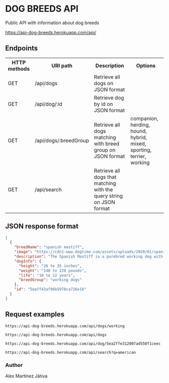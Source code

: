 # DOG BREEDS API

<p>Public API with information about dog breeds</p>

<a href="https://api-dog-breeds.herokuapp.com">https://api-dog-breeds.herokuapp.com/api/</a>

## Endpoints

<table>
    <tr>
        <th>HTTP methods</th>
        <th>URI path</th>
        <th>Description</th>
        <th>Options</th>
    </tr>
    <tr>
        <td>GET</td>
        <td>/api/dogs</td>
        <td>Retrieve all dogs on JSON format</td>
    </tr>
    <tr>
        <td>GET</td>
        <td>/api/dog/:id</td>
        <td>Retrieve dog by id on JSON format</td>
    </tr>
    <tr>
        <td>GET</td>
        <td>/api/dogs/:breedGroup</td>
        <td>Retrieve all dogs matching with breed group on JSON format
        </td>
        <td>companion, herding, hound, hybrid, mixed, sporting, terrier, working</td>
    </tr>
    <tr>
        <td>GET</td>
        <td>/api/search</td>
        <td>Retrieve all dogs that matching with the query string on JSON format</td>
    </tr>
</table>

## JSON response format

```json
[
  {
    "breedName": "spanish mastiff",
    "image": "https://cdn1-www.dogtime.com/assets/uploads/2020/01/spanish-mastiff-dog-breed-pictures-cover-650x368.jpg",
    "description": "The Spanish Mastiff is a purebred working dog with an old history of serving as a guardians for sheep and livestock. Protective, loving, and calm, these gentle giants have become popular guard dogs and family pets alike.",
    "dogInfo": {
      "height": "26 to 35 inches",
      "weight": "140 to 220 pounds",
      "life": "10 to 12 years",
      "breedGroup": "working dogs"
    },
    "id": "5eaff43af96b5978ca726e16"
  }
]
```

## Request examples

```url
https://api-dog-breeds.herokuapp.com/api/dogs/working

https://api-dog-breeds.herokuapp.com/api/dogs

https://api-dog-breeds.herokuapp.com/api/dog/5ea2ffe312007ad550f1ceec

https://api-dog-breeds.herokuapp.com/api/search?q=american
```

### Author
<p>Alex Martínez Játiva</p>